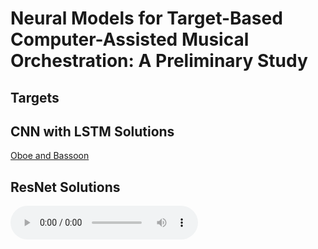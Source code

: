 # Neural Models for Target-Based Computer-Assisted Musical Orchestration: A Preliminary Study

## Targets

## CNN with LSTM Solutions

[Oboe and Bassoon](/orchestrated_targets/cnn_n%3D10/orchestrated_mix_ObA4_BnC%233.wav)

## ResNet Solutions

<audio controls>
  <source src="/orchestrated_targets/cnn_n%3D10/orchestrated_mix_ObA4_BnC%233.wav" type="audio/wav">
Your browser does not support the audio element.
</audio>
